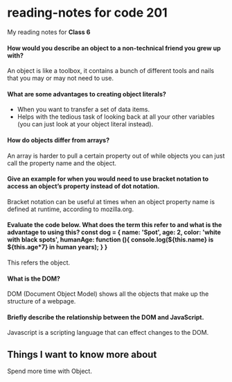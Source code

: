 # reading-notes for code 201
My reading notes for **Class 6**

#### How would you describe an object to a non-technical friend you grew up with?

An object is like a toolbox, it contains a bunch of different tools and nails that you may or may not need to use.

#### What are some advantages to creating object literals?

* When you want to transfer a set of data items.
* Helps with the tedious task of looking back at all your other variables (you can just look at your object literal instead).

#### How do objects differ from arrays?

An array is harder to pull a certain property out of while objects you can just call the property name and the object.

#### Give an example for when you would need to use bracket notation to access an object’s property instead of dot notation.

Bracket notation can be useful at times when an object property name is defined at runtime, according to mozilla.org.

#### Evaluate the code below. What does the term this refer to and what is the advantage to using this? const dog = { name: 'Spot', age: 2, color: 'white with black spots', humanAge: function (){ console.log(${this.name} is ${this.age*7} in human years); } } 

This refers the object.

#### What is the DOM?

DOM (Document Object Model) shows all the objects that make up the structure of a webpage.

#### Briefly describe the relationship between the DOM and JavaScript.

Javascript is a scripting language that can effect changes to the DOM.

## Things I want to know more about

Spend more time with Object.



